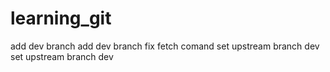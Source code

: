 # learning_git
add dev branch add dev branch
fix fetch comand
set upstream branch dev set upstream branch dev

